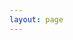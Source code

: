 ```yaml
---
layout: page
---
```

<script setup>
import {
  VPTeamPage,
  VPTeamPageTitle,
  VPTeamMembers,
  VPTeamPageSection
} from 'vitepress/theme'

const coreMembers = [
    {
    avatar: 'https://q2.qlogo.cn/headimg_dl?dst_uin=23429056&spec=640',
    name: '目南殇',
    title: '框架作者',
    links: [
        { 
            icon: {
                svg: '<svg xmlns="http://www.w3.org/2000/svg" width="30" height="30" viewBox="0 0 20 20"><path fill="currentColor" d="M18.496 13.607c-.134-1.931-1.372-3.55-2.088-4.387c.1-.243.341-1.653-.593-2.615q.003-.035.002-.068C15.817 2.743 13.237.012 10 0C6.763.013 4.183 2.743 4.183 6.537q0 .035.002.068c-.934.962-.692 2.372-.593 2.615c-.715.837-1.953 2.456-2.088 4.387c-.024.508.051 1.248.288 1.577c.289.4 1.081-.081 1.648-1.362c.158.594.521 1.5 1.345 2.649c-1.378.33-1.771 1.752-1.307 2.53c.327.548 1.075.999 2.365.999c2.296 0 3.31-.645 3.763-1.095q.138-.147.394-.146q.256-.001.394.146c.453.45 1.467 1.095 3.762 1.095c1.29 0 2.039-.45 2.366-.999c.464-.778.07-2.2-1.307-2.53c.824-1.15 1.188-2.055 1.345-2.649c.567 1.281 1.36 1.763 1.648 1.362c.237-.33.312-1.07.288-1.577"/></svg>'
            }, 
            link: 'https://github.com/yyx990803'
        },
        { icon: {svg:'<svg xmlns="http://www.w3.org/2000/svg" width="30" height="30" viewBox="0 0 512 512"><path fill="currentColor" d="M488.6 104.1c16.7 18.1 24.4 39.7 23.3 65.7v202.4c-.4 26.4-9.2 48.1-26.5 65.1c-17.2 17-39.1 25.9-65.5 26.7H92.02c-26.45-.8-48.21-9.8-65.28-27.2C9.682 419.4.767 396.5 0 368.2V169.8c.767-26 9.682-47.6 26.74-65.7C43.81 87.75 65.57 78.77 92.02 78h29.38L96.05 52.19c-5.75-5.73-8.63-13-8.63-21.79c0-8.8 2.88-16.06 8.63-21.797C101.8 2.868 109.1 0 117.9 0q13.2 0 21.9 8.603L213.1 78h88l74.5-69.397C381.7 2.868 389.2 0 398 0q13.2 0 21.9 8.603c5.7 5.737 8.6 12.997 8.6 21.797c0 8.79-2.9 16.06-8.6 21.79L394.6 78h29.3c26.4.77 48 9.75 64.7 26.1m-38.8 69.7c-.4-9.6-3.7-17.4-10.7-23.5c-5.2-6.1-14-9.4-22.7-9.8H96.05c-9.59.4-17.45 3.7-23.58 9.8c-6.14 6.1-9.4 13.9-9.78 23.5v194.4c0 9.2 3.26 17 9.78 23.5s14.38 9.8 23.58 9.8H416.4c9.2 0 17-3.3 23.3-9.8s9.7-14.3 10.1-23.5zm-264.3 42.7c6.3 6.3 9.7 14.1 10.1 23.2V273c-.4 9.2-3.7 16.9-9.8 23.2c-6.2 6.3-14 9.5-23.6 9.5s-17.5-3.2-23.6-9.5s-9.4-14-9.8-23.2v-33.3c.4-9.1 3.8-16.9 10.1-23.2s13.2-9.6 23.3-10c9.2.4 17 3.7 23.3 10m191.5 0c6.3 6.3 9.7 14.1 10.1 23.2V273c-.4 9.2-3.7 16.9-9.8 23.2s-14 9.5-23.6 9.5s-17.4-3.2-23.6-9.5c-7-6.3-9.4-14-9.7-23.2v-33.3c.3-9.1 3.7-16.9 10-23.2s14.1-9.6 23.3-10c9.2.4 17 3.7 23.3 10"/></svg>'}, link: 'https://twitter.com/youyuxi' }
        ]
    },
]
const partners = [
    {
    avatar: 'https://q2.qlogo.cn/headimg_dl?dst_uin=973732249&spec=640',
    name: '码艺坊',
    title: '售前售后及技术支持',
    links: [
      { icon: {svg:'<svg xmlns="http://www.w3.org/2000/svg" width="30" height="30" viewBox="0 0 20 20"><path fill="currentColor" d="M18.496 13.607c-.134-1.931-1.372-3.55-2.088-4.387c.1-.243.341-1.653-.593-2.615q.003-.035.002-.068C15.817 2.743 13.237.012 10 0C6.763.013 4.183 2.743 4.183 6.537q0 .035.002.068c-.934.962-.692 2.372-.593 2.615c-.715.837-1.953 2.456-2.088 4.387c-.024.508.051 1.248.288 1.577c.289.4 1.081-.081 1.648-1.362c.158.594.521 1.5 1.345 2.649c-1.378.33-1.771 1.752-1.307 2.53c.327.548 1.075.999 2.365.999c2.296 0 3.31-.645 3.763-1.095q.138-.147.394-.146q.256-.001.394.146c.453.45 1.467 1.095 3.762 1.095c1.29 0 2.039-.45 2.366-.999c.464-.778.07-2.2-1.307-2.53c.824-1.15 1.188-2.055 1.345-2.649c.567 1.281 1.36 1.763 1.648 1.362c.237-.33.312-1.07.288-1.577"/></svg>'}, link: 'https://github.com/yyx990803' },
      { icon: {svg:'<svg xmlns="http://www.w3.org/2000/svg" width="30" height="30" viewBox="0 0 24 24"><path fill="currentColor" fill-rule="evenodd" d="M3.464 20.536C4.93 22 7.286 22 12 22s7.071 0 8.535-1.465C22 19.072 22 16.714 22 12s0-7.071-1.465-8.536C19.072 2 16.714 2 12 2S4.929 2 3.464 3.464C2 4.93 2 7.286 2 12s0 7.071 1.464 8.535M9.5 8.75A3.25 3.25 0 1 0 12.75 12a.75.75 0 0 1 1.5 0A4.75 4.75 0 1 1 9.5 7.25a.75.75 0 0 1 0 1.5M17.75 12a3.25 3.25 0 0 1-3.25 3.25a.75.75 0 0 0 0 1.5A4.75 4.75 0 1 0 9.75 12a.75.75 0 0 0 1.5 0a3.25 3.25 0 0 1 6.5 0" clip-rule="evenodd"/></svg>'}, link: 'https://twitter.com/youyuxi' }
    ]
  },
]
</script>

<VPTeamPage>
  <VPTeamPageTitle>
    <template #title>开发团队</template>
    <template #lead>...</template>
  </VPTeamPageTitle>
  <VPTeamMembers size="medium" :members="coreMembers" />
  <VPTeamPageSection>
    <template #title>运营团队</template>
    <template #lead>...</template>
    <template #members>
      <VPTeamMembers size="small" :members="partners" />
    </template>
  </VPTeamPageSection>
</VPTeamPage>